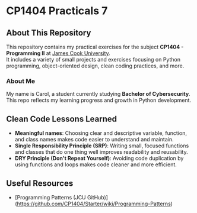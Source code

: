 # CP1404 Practicals 7

## About This Repository

This repository contains my practical exercises for the subject **CP1404 - Programming II** at [James Cook University](https://www.jcu.edu.au/).  
It includes a variety of small projects and exercises focusing on Python programming, object-oriented design, clean coding practices, and more.

### About Me

My name is Carol, a student currently studying **Bachelor of Cybersecurity**.  
This repo reflects my learning progress and growth in Python development.


## Clean Code Lessons Learned

- **Meaningful names**: Choosing clear and descriptive variable, function, and class names makes code easier to understand and maintain.
- **Single Responsibility Principle (SRP)**: Writing small, focused functions and classes that do one thing well improves readability and reusability.
- **DRY Principle (Don't Repeat Yourself)**: Avoiding code duplication by using functions and loops makes code cleaner and more efficient.

## Useful Resources
- [Programming Patterns (JCU GitHub)] (https://github.com/CP1404/Starter/wiki/Programming-Patterns)
